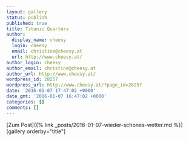 ```yaml
---
layout: gallery
status: publish
published: true
title: Titanic Quarters
author:
  display_name: cheesy
  login: cheesy
  email: christine@cheesy.at
  url: http://www.cheesy.at/
author_login: cheesy
author_email: christine@cheesy.at
author_url: http://www.cheesy.at/
wordpress_id: 28257
wordpress_url: http://www.cheesy.at/?page_id=28257
date: '2016-01-07 17:47:02 +0000'
date_gmt: '2016-01-07 16:47:02 +0000'
categories: []
comments: []
---
```


[Zum Post]({% link _posts/2016-01-07-wieder-schones-wetter.md %})
[gallery orderby="title"]
